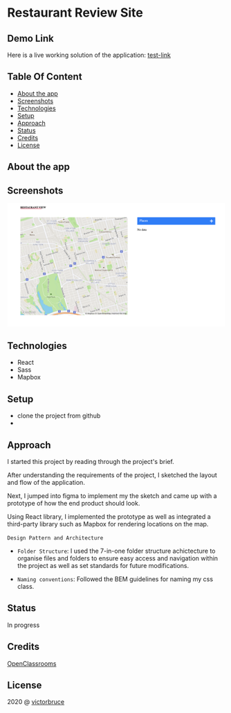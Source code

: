 # Restaurant Review Site

## Demo Link

Here is a live working solution of the application: [test-link](google.com)

## Table Of Content

- [About the app](#about-the-app)
- [Screenshots](#screenshots)
- [Technologies](#technologies)
- [Setup](#setup)
- [Approach](#approach)
- [Status](#status)
- [Credits](#credits)
- [License](#licence)

## About the app

## Screenshots

<img src="./src/assets/screenshot.png" />

## Technologies

- React
- Sass
- Mapbox

## Setup

- clone the project from github
-

## Approach

I started this project by reading through the project's brief.

After understanding the requirements of the project, I sketched the layout and flow of the application.

Next, I jumped into figma to implement my the sketch and came up with a prototype of how the end product should look.

Using React library, I implemented the prototype as well as integrated a third-party library such as Mapbox for rendering locations on the map.

`Design Pattern and Architecture`

- `Folder Structure`: I used the 7-in-one folder structure achictecture to organise files and folders to ensure easy access and navigation within the project as well as set standards for future modifications.

- `Naming conventions`: Followed the BEM guidelines for naming my css class.

## Status

In progress

## Credits

[OpenClassrooms](https://openclassrooms.com/en/)

## License

2020 @ [victorbruce](https://victorbruce.tech)
